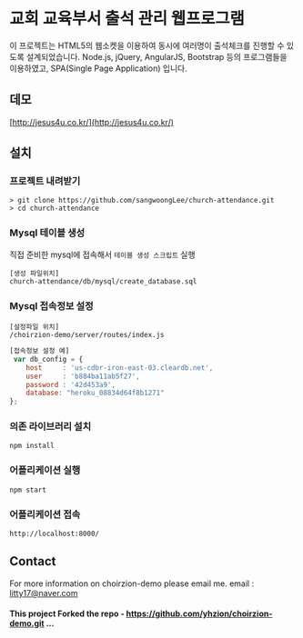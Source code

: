 
# 교회 교육부서 출석 관리 웹프로그램

이 프로젝트는 HTML5의 웹소켓을 이용하여 동시에 여러명이 출석체크를 진행할 수 있도록 설계되었습니다. Node.js, jQuery, AngularJS, Bootstrap 등의 프로그램들을 이용하였고, SPA(Single Page Application) 입니다.

## 데모
[http://jesus4u.co.kr/](http://jesus4u.co.kr/)

## 설치
### 프로젝트 내려받기
```
> git clone https://github.com/sangwoongLee/church-attendance.git
> cd church-attendance
```

### Mysql 테이블 생성
직접 준비한 mysql에 접속해서 `테이블 생성 스크립트` 실행
```
[생성 파일위치]
church-attendance/db/mysql/create_database.sql
```

### Mysql 접속정보 설정
```
[설정파일 위치]
/choirzion-demo/server/routes/index.js
```
```javascript
[접속정보 설정 예]
 var db_config = {
	host     : 'us-cdbr-iron-east-03.cleardb.net',
	user     : 'b884ba11ab5f27',
	password : '42d453a9',
	database: "heroku_08834d64f8b1271"
};
```

### 의존 라이브러리 설치
```
npm install
```

### 어플리케이션 실행
```
npm start
```
### 어플리케이션 접속
```
http://localhost:8000/
```

## Contact

For more information on choirzion-demo please email me.
email : litty17@naver.com

#### This project Forked the repo - https://github.com/yhzion/choirzion-demo.git  …
